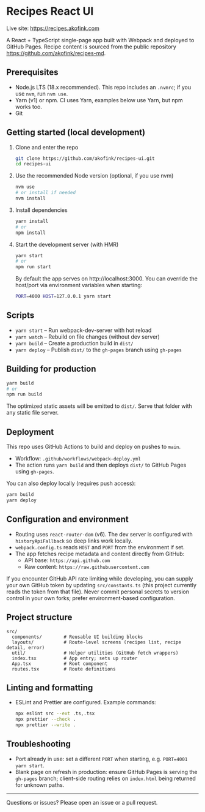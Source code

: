 # Recipes React UI

Live site: https://recipes.akofink.com

A React + TypeScript single-page app built with Webpack and deployed to GitHub Pages. Recipe content is sourced from the public repository https://github.com/akofink/recipes-md.

## Prerequisites
- Node.js LTS (18.x recommended). This repo includes an `.nvmrc`; if you use `nvm`, run `nvm use`.
- Yarn (v1) or npm. CI uses Yarn, examples below use Yarn, but npm works too.
- Git

## Getting started (local development)
1. Clone and enter the repo
   ```bash
   git clone https://github.com/akofink/recipes-ui.git
   cd recipes-ui
   ```
2. Use the recommended Node version (optional, if you use nvm)
   ```bash
   nvm use
   # or install if needed
   nvm install
   ```
3. Install dependencies
   ```bash
   yarn install
   # or
   npm install
   ```
4. Start the development server (with HMR)
   ```bash
   yarn start
   # or
   npm run start
   ```
   By default the app serves on http://localhost:3000. You can override the host/port via environment variables when starting:
   ```bash
   PORT=4000 HOST=127.0.0.1 yarn start
   ```

## Scripts
- `yarn start` – Run webpack-dev-server with hot reload
- `yarn watch` – Rebuild on file changes (without dev server)
- `yarn build` – Create a production build in `dist/`
- `yarn deploy` – Publish `dist/` to the `gh-pages` branch using `gh-pages`

## Building for production
```bash
yarn build
# or
npm run build
```
The optimized static assets will be emitted to `dist/`. Serve that folder with any static file server.

## Deployment
This repo uses GitHub Actions to build and deploy on pushes to `main`.
- Workflow: `.github/workflows/webpack-deploy.yml`
- The action runs `yarn build` and then deploys `dist/` to GitHub Pages using `gh-pages`.

You can also deploy locally (requires push access):
```bash
yarn build
yarn deploy
```

## Configuration and environment
- Routing uses `react-router-dom` (v6). The dev server is configured with `historyApiFallback` so deep links work locally.
- `webpack.config.ts` reads `HOST` and `PORT` from the environment if set.
- The app fetches recipe metadata and content directly from GitHub:
  - API base: `https://api.github.com`
  - Raw content: `https://raw.githubusercontent.com`

If you encounter GitHub API rate limiting while developing, you can supply your own GitHub token by updating `src/constants.ts` (this project currently reads the token from that file). Never commit personal secrets to version control in your own forks; prefer environment-based configuration.

## Project structure
```
src/
  components/        # Reusable UI building blocks
  layouts/           # Route-level screens (recipes list, recipe detail, error)
  util/              # Helper utilities (GitHub fetch wrappers)
  index.tsx          # App entry; sets up router
  App.tsx            # Root component
  routes.tsx         # Route definitions
```

## Linting and formatting
- ESLint and Prettier are configured. Example commands:
  ```bash
  npx eslint src --ext .ts,.tsx
  npx prettier --check .
  npx prettier --write .
  ```

## Troubleshooting
- Port already in use: set a different `PORT` when starting, e.g. `PORT=4001 yarn start`.
- Blank page on refresh in production: ensure GitHub Pages is serving the `gh-pages` branch; client-side routing relies on `index.html` being returned for unknown paths.

---
Questions or issues? Please open an issue or a pull request.
